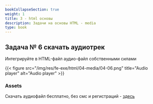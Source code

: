 ```yaml
---
bookCollapseSection: true
weight: 1
title: 3 - html основы
description: Задачи на основы HTML - media
type: book
---
```


## Задача № 6 скачать аудиотрек

Интегрируйте в HTML-файл аудио-файл собственными силами

{{< figure src="/img/res/fe-exe/html/04-media/04-06.png" title="Audio player" alt="Audio player" >}}

### Assets

Скачать аудиофайл бесплатно, без смс и регистраций - [здесь](/img/res/fe-exe/html/04-media/06-audio-test-file.ogg)
